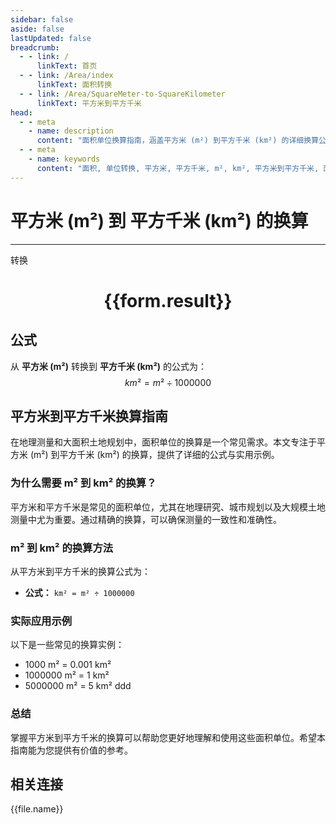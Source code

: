 ```yaml
---
sidebar: false
aside: false
lastUpdated: false
breadcrumb:
  - - link: /
      linkText: 首页
  - - link: /Area/index
      linkText: 面积转换
  - - link: /Area/SquareMeter-to-SquareKilometer
      linkText: 平方米到平方千米
head:
  - - meta
    - name: description
      content: "面积单位换算指南，涵盖平方米 (m²) 到平方千米 (km²) 的详细换算公式与说明。"
  - - meta
    - name: keywords
      content: "面积, 单位转换, 平方米, 平方千米, m², km², 平方米到平方千米, 面积转换指南"
---
```

# 平方米 (m²) 到 平方千米 (km²) 的换算
---
<script setup>
import { onMounted, reactive, inject, ref } from 'vue'
import { NButton, NForm, NFormItem, NInput, NInputNumber, NSelect, NCard, useMessage,NGrid ,NGi } from 'naive-ui'
import { defineClientComponent } from 'vitepress'
import { Area } from '../../files';

const convert = inject('convert')

const form = reactive({
  number: null,
  result: '',
})

const convertHandler = () => {
  if (form.number !== null && !isNaN(form.number)) {
    const convertedValue = parseFloat(form.number) / 1000000
    form.result = `${form.number}m² = ${convertedValue.toFixed(6)}km²`
  } else {
    form.result = '请输入有效的数值。'
  }
}
</script>

<n-form size="large" :model="form">
  <n-form-item label="平方米 (m²)">
    <n-input-number v-model:value="form.number" placeholder="输入平方米" style="width: 100%" />
  </n-form-item>
  <n-form-item>
    <n-button type="primary" @click="convertHandler" block>转换</n-button>
  </n-form-item>
</n-form>

<n-card  embedded :bordered="false" hoverable>
  <div  style="text-align:center">
    <h1>{{form.result}}</h1>
  </div>
</n-card>

## 公式

从 **平方米 (m²)** 转换到 **平方千米 (km²)** 的公式为：
$$ km² = m² \div 1000000 $$

## 平方米到平方千米换算指南

在地理测量和大面积土地规划中，面积单位的换算是一个常见需求。本文专注于平方米 (m²) 到平方千米 (km²) 的换算，提供了详细的公式与实用示例。

### 为什么需要 m² 到 km² 的换算？

平方米和平方千米是常见的面积单位，尤其在地理研究、城市规划以及大规模土地测量中尤为重要。通过精确的换算，可以确保测量的一致性和准确性。

### m² 到 km² 的换算方法

从平方米到平方千米的换算公式为：

- **公式：** `km² = m² ÷ 1000000`

### 实际应用示例

以下是一些常见的换算实例：

- 1000 m² = 0.001 km²
- 1000000 m² = 1 km²
- 5000000 m² = 5 km²
ddd

### 总结

掌握平方米到平方千米的换算可以帮助您更好地理解和使用这些面积单位。希望本指南能为您提供有价值的参考。

## 相关连接
<n-grid x-gap="12" :cols="3">
  <n-gi v-for="(file, index) in Area" :key="index">
    <n-button
      text
      tag="a"
      :href="file.path"
      type="primary"
    >
      {{file.name}}
    </n-button>
  </n-gi>
</n-grid>